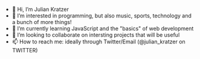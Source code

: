 - 👋 Hi, I’m Julian Kratzer
- 👀 I’m interested in programming, but also music, sports, technology and a bunch of more things!
- 🌱 I’m currently learning JavaScript and the "basics" of web development
- 💞️ I’m looking to collaborate on intersting projects that will be useful
- 📫 How to reach me: ideally through Twitter/Email (@julian_kratzer on TWITTER)

<!---
JuKrRah/JuKrRah is a ✨ special ✨ repository because its `README.md` (this file) appears on your GitHub profile.
You can click the Preview link to take a look at your changes.
--->
